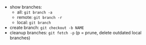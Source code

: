 * show branches:
    * all: `git branch -a`
    * remote: `git branch -r`
    * local: `git branch`
* create branch: `git checkout -b NAME`
* cleanup branches: `git fetch -p` (p = prune, delete outdated local branches)